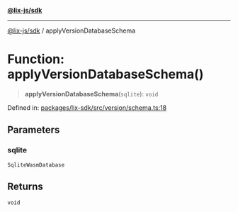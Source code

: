 [**@lix-js/sdk**](../README.md)

***

[@lix-js/sdk](../README.md) / applyVersionDatabaseSchema

# Function: applyVersionDatabaseSchema()

> **applyVersionDatabaseSchema**(`sqlite`): `void`

Defined in: [packages/lix-sdk/src/version/schema.ts:18](https://github.com/opral/monorepo/blob/affb4c9a3f726a3aa66c498084ff5c7f09d2d503/packages/lix-sdk/src/version/schema.ts#L18)

## Parameters

### sqlite

`SqliteWasmDatabase`

## Returns

`void`
